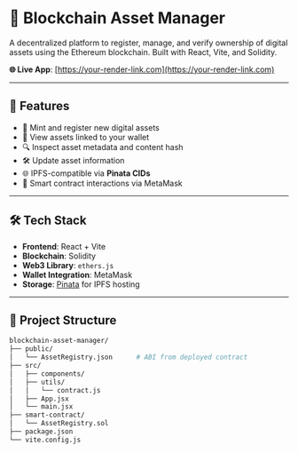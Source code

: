 # 🔐 Blockchain Asset Manager

A decentralized platform to register, manage, and verify ownership of digital assets using the Ethereum blockchain. Built with React, Vite, and Solidity.

**🌐 Live App**: [https://your-render-link.com](https://your-render-link.com)

---

## 🚀 Features

- 🧾 Mint and register new digital assets
- 📜 View assets linked to your wallet
- 🔍 Inspect asset metadata and content hash
- 🛠️ Update asset information
- 🌐 IPFS-compatible via **Pinata CIDs**
- 🔗 Smart contract interactions via MetaMask

---

## 🛠 Tech Stack

- **Frontend**: React + Vite
- **Blockchain**: Solidity
- **Web3 Library**: `ethers.js`
- **Wallet Integration**: MetaMask
- **Storage**: [Pinata](https://www.pinata.cloud/) for IPFS hosting

---

## 📂 Project Structure

```bash
blockchain-asset-manager/
├── public/
│   └── AssetRegistry.json      # ABI from deployed contract
├── src/
│   ├── components/
│   ├── utils/
│   │   └── contract.js
│   ├── App.jsx
│   └── main.jsx
├── smart-contract/
│   └── AssetRegistry.sol
├── package.json
└── vite.config.js
